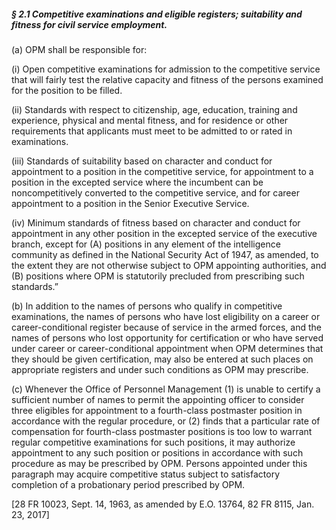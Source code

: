 ##### § 2.1 Competitive examinations and eligible registers; suitability and fitness for civil service employment. #####

(a) OPM shall be responsible for:

(i) Open competitive examinations for admission to the competitive service that will fairly test the relative capacity and fitness of the persons examined for the position to be filled.

(ii) Standards with respect to citizenship, age, education, training and experience, physical and mental fitness, and for residence or other requirements that applicants must meet to be admitted to or rated in examinations.

(iii) Standards of suitability based on character and conduct for appointment to a position in the competitive service, for appointment to a position in the excepted service where the incumbent can be noncompetitively converted to the competitive service, and for career appointment to a position in the Senior Executive Service.

(iv) Minimum standards of fitness based on character and conduct for appointment in any other position in the excepted service of the executive branch, except for (A) positions in any element of the intelligence community as defined in the National Security Act of 1947, as amended, to the extent they are not otherwise subject to OPM appointing authorities, and (B) positions where OPM is statutorily precluded from prescribing such standards.”

(b) In addition to the names of persons who qualify in competitive examinations, the names of persons who have lost eligibility on a career or career-conditional register because of service in the armed forces, and the names of persons who lost opportunity for certification or who have served under career or career-conditional appointment when OPM determines that they should be given certification, may also be entered at such places on appropriate registers and under such conditions as OPM may prescribe.

(c) Whenever the Office of Personnel Management (1) is unable to certify a sufficient number of names to permit the appointing officer to consider three eligibles for appointment to a fourth-class postmaster position in accordance with the regular procedure, or (2) finds that a particular rate of compensation for fourth-class postmaster positions is too low to warrant regular competitive examinations for such positions, it may authorize appointment to any such position or positions in accordance with such procedure as may be prescribed by OPM. Persons appointed under this paragraph may acquire competitive status subject to satisfactory completion of a probationary period prescribed by OPM.

[28 FR 10023, Sept. 14, 1963, as amended by E.O. 13764, 82 FR 8115, Jan. 23, 2017]